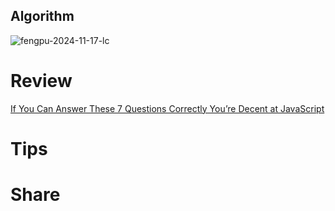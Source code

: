 ## Algorithm
![fengpu-2024-11-17-lc](../../images/temp/fengpu-2024-11-17-lc.png)

# Review
[If You Can Answer These 7 Questions Correctly You’re Decent at JavaScript](https://medium.com/gitconnected/the-end-of-programming-6e3f7ff0d8b4)

# Tips


# Share
